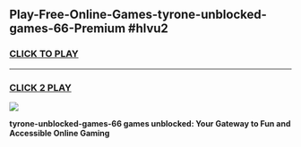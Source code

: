 
## Play-Free-Online-Games-tyrone-unblocked-games-66-Premium #hlvu2
<h3>
<a href="https://premium.freeplayer.one?title=tyrone-unblocked-games-66&ref=8M">CLICK TO PLAY</a></h3>
<hr>

<h3>
<a href="https://premium.freeplayer.one?title=tyrone-unblocked-games-66&ref=8M">CLICK 2 PLAY</a>
  
</h3>

<a href="https://premium.freeplayer.one?title=tyrone-unblocked-games-66&ref=8M"><img src="https://clearcache.store/games.png"></a>


**tyrone-unblocked-games-66 games unblocked: Your Gateway to Fun and Accessible Online Gaming**
